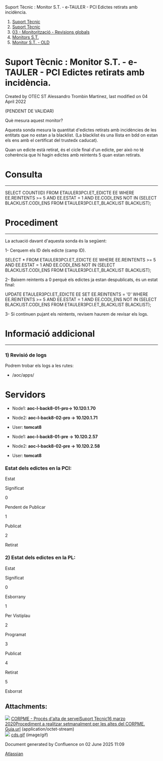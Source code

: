 Suport Tècnic : Monitor S.T. - e-TAULER - PCI Edictes retirats amb incidència.  

1.  [Suport Tècnic](index.md)
2.  [Suport Tècnic](13893782.md)
3.  [03 - Monitorització - Revisions globals](26313327.md)
4.  [Monitors S.T.](Monitors-S.T._41522177.md)
5.  [Monitor S.T. - OLD](Monitor-S.T.---OLD_118555256.md)

Suport Tècnic : Monitor S.T. - e-TAULER - PCI Edictes retirats amb incidència.
==============================================================================

Created by OTEC ST Alessandro Trombin Martinez, last modified on 04 April 2022

(PENDENT DE VALIDAR)

Què mesura aquest monitor?

Aquesta sonda mesura la quantitat d'edictes retirats amb incidències de les entitats que no estan a la blacklist. (La blacklist és una llista en bdd on estan els ens amb el certificat del trustedx caducat).

Quan un edicte està retirat, és el cicle final d'un edicte, per això no té coherència que hi hagin edictes amb reintents 5 quan estan retirats.

**Consulta**
============

* * *

SELECT COUNT(ID)
  FROM ETAULER3PCI.ET\_EDICTE EE
 WHERE EE.REINTENTS >= 5
   AND EE.ESTAT = 1
   AND EE.CODI\_ENS NOT IN
       (SELECT BLACKLIST.CODI\_ENS FROM ETAULER3PCI.ET\_BLACKLIST BLACKLIST);

**Procediment**
===============

* * *

La actuació davant d'aquesta sonda és la següent:

1- Cerquem els ID dels edicte (camp ID).

SELECT \*
  FROM ETAULER3PCI.ET\_EDICTE EE
 WHERE EE.REINTENTS >= 5
   AND EE.ESTAT = 1
   AND EE.CODI\_ENS NOT IN
       (SELECT BLACKLIST.CODI\_ENS FROM ETAULER3PCI.ET\_BLACKLIST BLACKLIST);

2- Baixem reintents a 0 perquè els edictes ja estan despublicats, és un estat final:

UPDATE ETAULER3PCI.ET\_EDICTE EE
SET EE.REINTENTS = '0'
WHERE EE.REINTENTS >= 5
   AND EE.ESTAT = 1
   AND EE.CODI\_ENS NOT IN
       (SELECT BLACKLIST.CODI\_ENS FROM ETAULER3PCI.ET\_BLACKLIST BLACKLIST);

3- Si continuen pujant els reintents, revisem haurem de revisar els logs.

**Informació addicional**
=========================

* * *

### 1) Revisió de logs

Podrem trobar els logs a les rutes:

*   /aoc/apps/

  

Servidors 
==========

*   Node1: **aoc-l-back8-01-pro→ 10.120.1.70 [](https://pam.aoc.cat/SecretServer/app/#/secrets/4808/general)** 
    
*   Node2: **aoc-l-back8-02-pro → 10.120.1.71 [](https://pam.aoc.cat/SecretServer/app/#/secrets/4812/general)** 
*   User: **tomcat8**

*   Node1: **aoc-l-back8-01-pre → 10.120.2.57 [](https://pam.aoc.cat/SecretServer/app/#/secrets/4772/general)** 
    
*   Node2: **aoc-l-back8-02-pre → 10.120.2.58 [](https://pam.aoc.cat/SecretServer/app/#/secrets/4774/general)** 
*   User: **tomcat8**

### Estat dels edictes en la PCI:

Estat

Significat

0

Pendent de Publicar

1

Publicat

2

Retirat

### 2) Estat dels edictes en la PL:

Estat

Significat

0

Esborrany

1

Per Vistiplau

2

Programat

3

Publicat

4

Retirat

5

Esborrat

Attachments:
------------

![](images/icons/bullet_blue.gif) [CORPME - Procés d'alta de serveiSuport Tècnic16 marzo 2020Procediment a realitzar setmanalment per les altes del CORPME. Guia.url](attachments/64980927/64980928.url) (application/octet-stream)  
![](images/icons/bullet_blue.gif) [cds.gif](attachments/64980927/64980929.gif) (image/gif)  

Document generated by Confluence on 02 June 2025 11:09

[Atlassian](http://www.atlassian.com/)